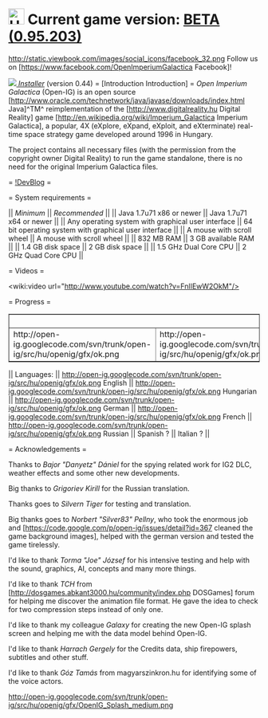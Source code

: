 <h1><a href='https://code.google.com/p/open-ig/wiki/FrontPageHU'>
<img src='http://open-ig.googlecode.com/svn/trunk/open-ig/src/hu/openig/gfx/hungarian.png' alt='Hungarian flag' width='32'/></a> Current game version: <a href='http://open-ig-dev.blogspot.hu/2014/12/game-version-095203-released.html'>BETA (0.95.203)</a></h1>

http://static.viewbook.com/images/social_icons/facebook_32.png Follow us on [https://www.facebook.com/OpenImperiumGalactica Facebook]!

*<a href='https://open-ig.googlecode.com/files/open-ig-launcher.jar'><img src='http://www.gstatic.com/codesite/ph/images/dl_arrow.gif'/>  Installer</a>* (version 0.44)
= [Introduction Introduction] =
*Open Imperium Galactica* (Open-IG) is an open source [http://www.oracle.com/technetwork/java/javase/downloads/index.html Java]^TM^ reimplementation of the [http://www.digitalreality.hu Digital Reality] game [http://en.wikipedia.org/wiki/Imperium_Galactica Imperium Galactica], a popular, 4X (eXplore, eXpand, eXploit, and eXterminate) real-time space strategy game developed around 1996 in Hungary. 

The project contains all necessary files (with the permission from the copyright owner Digital Reality) to run the game standalone, there is no need for the original Imperium Galactica files.

= <a href='http://open-ig-dev.blogspot.com' alt='Developer blog. Will contain details for minor updates.'>!DevBlog</a> =

= System requirements =

|| *Minimum* || *Recommended* ||
|| Java 1.7u71 x86 or newer  || Java 1.7u71 x64 or newer ||
|| Any operating system with graphical user interface || 64 bit operating system with graphical user interface ||
|| A mouse with scroll wheel || A mouse with scroll wheel ||
|| 832 MB RAM  || 3 GB available RAM ||
|| 1.4 GB disk space  || 2 GB disk space ||
|| 1.5 GHz Dual Core CPU || 2 GHz Quad Core CPU ||

= Videos =

<wiki:video url="http://www.youtube.com/watch?v=FnlIEwW2OkM"/>

= Progress =

<table border='1'>
<tr>
<td colspan='5' align='center'>Level 1</td>
<td colspan='12' align='center'>Level 2</td>
<td colspan='4' align='center'>Level 3</td>
<td colspan='3' align='center'>Level 4</td>
<td>L5</td></tr>
<tr>
<td title='Mission 1'>http://open-ig.googlecode.com/svn/trunk/open-ig/src/hu/openig/gfx/ok.png</td>
<td title='Mission 2'>http://open-ig.googlecode.com/svn/trunk/open-ig/src/hu/openig/gfx/ok.png</td>
<td title='Mission 3'>http://open-ig.googlecode.com/svn/trunk/open-ig/src/hu/openig/gfx/ok.png</td>
<td title='Mission 4'>http://open-ig.googlecode.com/svn/trunk/open-ig/src/hu/openig/gfx/ok.png</td>
<td title='Mission 5'>http://open-ig.googlecode.com/svn/trunk/open-ig/src/hu/openig/gfx/ok.png</td>

<td title='Mission 6'>http://open-ig.googlecode.com/svn/trunk/open-ig/src/hu/openig/gfx/ok.png</td>
<td title='Mission 7'>http://open-ig.googlecode.com/svn/trunk/open-ig/src/hu/openig/gfx/ok.png</td>
<td title='Mission 8'>http://open-ig.googlecode.com/svn/trunk/open-ig/src/hu/openig/gfx/ok.png</td>
<td title='Mission 9'>http://open-ig.googlecode.com/svn/trunk/open-ig/src/hu/openig/gfx/ok.png</td>
<td title='Mission 10'>http://open-ig.googlecode.com/svn/trunk/open-ig/src/hu/openig/gfx/ok.png</td>
<td title='Mission 11'>http://open-ig.googlecode.com/svn/trunk/open-ig/src/hu/openig/gfx/ok.png</td>
<td title='Mission 12'>http://open-ig.googlecode.com/svn/trunk/open-ig/src/hu/openig/gfx/ok.png</td>
<td title='Mission 13'>http://open-ig.googlecode.com/svn/trunk/open-ig/src/hu/openig/gfx/ok.png</td>
<td title='Mission 14'>http://open-ig.googlecode.com/svn/trunk/open-ig/src/hu/openig/gfx/ok.png</td>
<td title='Mission 15'>http://open-ig.googlecode.com/svn/trunk/open-ig/src/hu/openig/gfx/ok.png</td>
<td title='Mission 16'>http://open-ig.googlecode.com/svn/trunk/open-ig/src/hu/openig/gfx/ok.png</td>
<td title='Mission 17'>http://open-ig.googlecode.com/svn/trunk/open-ig/src/hu/openig/gfx/ok.png</td>

<td title='Mission 18'>http://open-ig.googlecode.com/svn/trunk/open-ig/src/hu/openig/gfx/ok.png</td>
<td title='Mission 19'>http://open-ig.googlecode.com/svn/trunk/open-ig/src/hu/openig/gfx/ok.png</td>
<td title='Mission 20'>http://open-ig.googlecode.com/svn/trunk/open-ig/src/hu/openig/gfx/ok.png</td>
<td title='Mission 21'>http://open-ig.googlecode.com/svn/trunk/open-ig/src/hu/openig/gfx/ok.png</td>

<td title='Mission 22'>http://open-ig.googlecode.com/svn/trunk/open-ig/src/hu/openig/gfx/ok.png</td>
<td title='Mission 23'>http://open-ig.googlecode.com/svn/trunk/open-ig/src/hu/openig/gfx/ok.png</td>
<td title='Mission 24'>http://open-ig.googlecode.com/svn/trunk/open-ig/src/hu/openig/gfx/ok.png</td>

<td title='Mission 25'>http://open-ig.googlecode.com/svn/trunk/open-ig/src/hu/openig/gfx/ok.png</td>
</tr>
</table>

|| Languages: || http://open-ig.googlecode.com/svn/trunk/open-ig/src/hu/openig/gfx/ok.png English || http://open-ig.googlecode.com/svn/trunk/open-ig/src/hu/openig/gfx/ok.png Hungarian || http://open-ig.googlecode.com/svn/trunk/open-ig/src/hu/openig/gfx/ok.png German || http://open-ig.googlecode.com/svn/trunk/open-ig/src/hu/openig/gfx/ok.png French || http://open-ig.googlecode.com/svn/trunk/open-ig/src/hu/openig/gfx/ok.png Russian || Spanish ? || Italian ? ||

= Acknowledgements =

Thanks to *Bajor "Danyetz" Dániel* for the spying related work for IG2 DLC, weather effects and some other new developments.

Big thanks to *Grigoriev Kirill* for the Russian translation.

Thanks goes to *Silvern Tiger* for testing and translation.

Big thanks goes to *Norbert "Silver83" Pellny*, who took the enormous job and [https://code.google.com/p/open-ig/issues/detail?id=367 cleaned the game background images], helped with the german version and tested the game tirelessly.

I'd like to thank *Torma "Joe" József* for his intensive testing and help with the sound, graphics, AI, concepts and many more things.

I'd like to thank *TCH* from [http://dosgames.abkant3000.hu/community/index.php DOSGames] forum for helping me discover the animation file format. He gave the idea to check for two compression steps instead of only one. 

I'd like to thank my colleague *Galaxy* for creating the new Open-IG splash screen and helping me with the data model behind Open-IG.

I'd like to thank *Harrach Gergely* for the Credits data, ship firepowers, subtitles and other stuff.

I'd like to thank *Góz Tamás* from magyarszinkron.hu for identifying some of the voice actors.

http://open-ig.googlecode.com/svn/trunk/open-ig/src/hu/openig/gfx/OpenIG_Splash_medium.png
